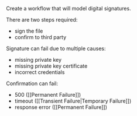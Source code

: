 Create a workflow that will model digital signatures.

There are two steps required:
- sign the file
- confirm to third party

Signature can fail due to multiple causes:
- missing private key
- missing private key certificate
- incorrect credentials

Confirmation can fail:
- 500 ([[Permanent Failure]])
- timeout ([[Transient Failure|Temporary Failure]])
- response error ([[Permanent Failure]])
